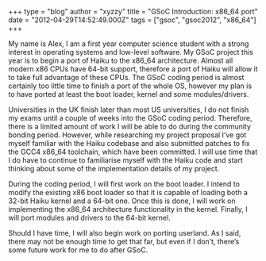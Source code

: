 +++
type = "blog"
author = "xyzzy"
title = "GSoC Introduction: x86_64 port"
date = "2012-04-29T14:52:49.000Z"
tags = ["gsoc", "gsoc2012", "x86_64"]
+++

My name is Alex, I am a first year computer science student with a strong interest in operating systems and low-level software. My GSoC project this year is to begin a port of Haiku to the x86_64 architecture. Almost all modern x86 CPUs have 64-bit support, therefore a port of Haiku will allow it to take full advantage of these CPUs. The GSoC coding period is almost certainly too little time to finish a port of the whole OS, however my plan is to have ported at least the boot loader, kernel and some modules/drivers.

Universities in the UK finish later than most US universities, I do not finish my exams until a couple of weeks into the GSoC coding period. Therefore, there is a limited amount of work I will be able to do during the community bonding period. However, while researching my project proposal I’ve got myself familiar with the Haiku codebase and also submitted patches to fix the GCC4 x86_64 toolchain, which have been committed. I will use time that I do have to continue to familiarise myself with the Haiku code and start thinking about some of the implementation details of my project.

During the coding period, I will first work on the boot loader. I intend to modify the existing x86 boot loader so that it is capable of loading both a 32-bit Haiku kernel and a 64-bit one. Once this is done, I will work on implementing the x86_64 architecture functionality in the kernel. Finally, I will port modules and drivers to the 64-bit kernel.

Should I have time, I will also begin work on porting userland. As I said, there may not be enough time to get that far, but even if I don’t, there’s some future work for me to do after GSoC.
